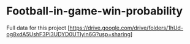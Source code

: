 # Football-in-game-win-probability

Full data for this project [https://drive.google.com/drive/folders/1hUd-og8xdA5UshF3Pi3UDYD0UTIyin6G?usp=sharing]

